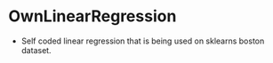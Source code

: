 # OwnLinearRegression
* Self coded linear regression that is being used on sklearns boston dataset.
